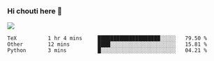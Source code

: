 ### Hi chouti here 👋

![](https://github-readme-stats.vercel.app/api?username=l0nl1f3)

<!--START_SECTION:waka-->
```text
TeX          1 hr 4 mins     ████████████████████░░░░░   79.50 % 
Other        12 mins         ████░░░░░░░░░░░░░░░░░░░░░   15.81 % 
Python       3 mins          █░░░░░░░░░░░░░░░░░░░░░░░░   04.21 % 
```
<!--END_SECTION:waka-->

<!--
**l0nl1f3/l0nl1f3** is a ✨ _special_ ✨ repository because its `README.md` (this file) appears on your GitHub profile.

Here are some ideas to get you started:

- 🔭 I’m currently working on ...
- 🌱 I’m currently learning ...
- 👯 I’m looking to collaborate on ...
- 🤔 I’m looking for help with ...
- 💬 Ask me about ...
- 📫 How to reach me: ...
- 😄 Pronouns: ...
- ⚡ Fun fact: ...
-->
